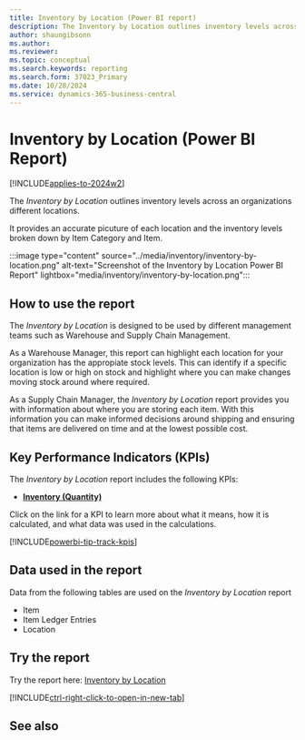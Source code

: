 ```yaml
---
title: Inventory by Location (Power BI report)
description: The Inventory by Location outlines inventory levels across an organizations different locations.
author: shaungibsonn
ms.author: 
ms.reviewer: 
ms.topic: conceptual
ms.search.keywords: reporting
ms.search.form: 37023_Primary
ms.date: 10/28/2024
ms.service: dynamics-365-business-central
---
```


# Inventory by Location (Power BI Report)
[!INCLUDE[applies-to-2024w2](../includes/applies-to-2024w2.md)]


The *Inventory by Location* outlines inventory levels across an organizations different locations.

It provides an accurate picuture of each location and the inventory levels broken down by Item Category and Item.

:::image type="content" source="../media/inventory/inventory-by-location.png" alt-text="Screenshot of the Inventory by Location Power BI Report" lightbox="media/inventory/inventory-by-location.png":::

## How to use the report

The *Inventory by Location* is designed to be used by different management teams such as Warehouse and Supply Chain Management.

As a Warehouse Manager, this report can highlight each location for your organization has the appropiate stock levels. This can identify if a specific location is low or high on stock and highlight where you can make changes moving stock around where required.

As a Supply Chain Manager, the *Inventory by Location* report provides you with information about where you are storing each item. With this information you can make informed decisions around shipping and ensuring that items are delivered on time and at the lowest possible cost.

## Key Performance Indicators (KPIs)

The *Inventory by Location* report includes the following KPIs:

- [**Inventory (Quantity)**](####)

Click on the link for a KPI to learn more about what it means, how it is calculated, and what data was used in the calculations. 

[!INCLUDE[powerbi-tip-track-kpis](../includes/powerbi-tip-track-kpis.md)]

## Data used in the report

Data from the following tables are used on the *Inventory by Location* report
- Item
- Item Ledger Entries
- Location


## Try the report

Try the report here: [Inventory by Location](https://businesscentral.dynamics.com?page=37023)

[!INCLUDE[ctrl-right-click-to-open-in-new-tab](includes/ctrl-right-click-to-open-in-new-tab.md)]

## See also